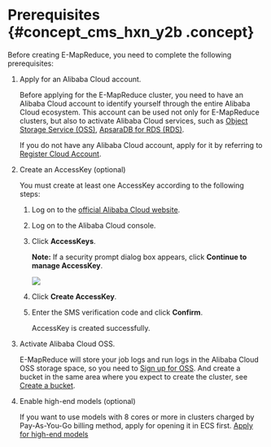 # Prerequisites {#concept_cms_hxn_y2b .concept}

Before creating E-MapReduce, you need to complete the following prerequisites:

1.  Apply for an Alibaba Cloud account.

    Before applying for the E-MapReduce cluster, you need to have an Alibaba Cloud account to identify yourself through the entire Alibaba Cloud ecosystem. This account can be used not only for E-MapReduce clusters, but also to activate Alibaba Cloud services, such as [Object Storage Service \(OSS\)](http://www.alibabacloud.com/product/oss), [ApsaraDB for RDS \(RDS\)](http://www.alibabacloud.com/product/rds).

    If you do not have any Alibaba Cloud account, apply for it by referring to [Register Cloud Account](https://www.alibabacloud.com/help/doc-detail/50482.htm).

2.  Create an AccessKey \(optional\)

    You must create at least one AccessKey according to the following steps:

    1.  Log on to the [official Alibaba Cloud website](https://www.alibabacloud.com/).

    2.  Log on to the Alibaba Cloud console.
    3.  Click **AccessKeys**.

        **Note:** If a security prompt dialog box appears, click **Continue to manage AccessKey**.

        ![](http://static-aliyun-doc.oss-cn-hangzhou.aliyuncs.com/assets/img/17837/154046088310452_en-US.png)

    4.  Click **Create AccessKey**.
    5.  Enter the SMS verification code and click **Confirm**.

        AccessKey is created successfully.

3.  Activate Alibaba Cloud OSS.

    E-MapReduce will store your job logs and run logs in the Alibaba Cloud OSS storage space, so you need to [Sign up for OSS](https://www.alibabacloud.com/help/doc-detail/31884.htm). And create a bucket in the same area where you expect to create the cluster, see [Create a bucket](https://www.alibabacloud.com/help/doc-detail/31885.htm).

4.  Enable high-end models \(optional\)

    If you want to use models with 8 cores or more in clusters charged by Pay-As-You-Go billing method, apply for opening it in ECS first. [Apply for high-end models](https://workorder.console.aliyun.com/console.htm)


